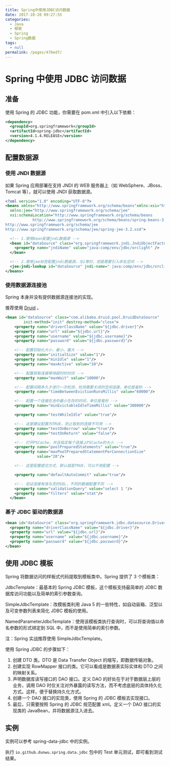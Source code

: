 ```yaml
---
title: Spring中使用JDBC访问数据
date: 2017-10-20 09:27:55
categories:
  - Java
  - 框架
  - Spring
  - Spring数据
tags:
  - null
permalink: /pages/476edf/
---
```

# Spring 中使用 JDBC 访问数据

## 准备

使用 Spring 的 JDBC 功能，你需要在 pom.xml 中引入以下依赖：

```xml
<dependency>
  <groupId>org.springframework</groupId>
  <artifactId>spring-jdbc</artifactId>
  <version>4.1.4.RELEASE</version>
</dependency>
```

## 配置数据源

### 使用 JNDI 数据源

如果 Spring 应用部署在支持 JNDI 的 WEB 服务器上（如 WebSphere、JBoss、Tomcat 等），就可以使用 JNDI 获取数据源。

```xml
<?xml version="1.0" encoding="UTF-8"?>
<beans xmlns="http://www.springframework.org/schema/beans"xmlns:xsi="http://www.w3.org/2001/XMLSchema-instance"
  xmlns:jee="http://www.springframework.org/schema/jee"
  xsi:schemaLocation="http://www.springframework.org/schema/beans
            http://www.springframework.org/schema/beans/spring-beans-3.2.xsd
http://www.springframework.org/schema/jee
http://www.springframework.org/schema/jee/spring-jee-3.2.xsd">

  <!-- 1.使用bean配置jndi数据源 -->
  <bean id="dataSource" class="org.springframework.jndi.JndiObjectFactoryBean">
    <property name="jndiName" value="java:comp/env/jdbc/orclight" />
  </bean>

  <!-- 2.使用jee标签配置jndi数据源，与1等价，但是需要引入命名空间 -->
  <jee:jndi-lookup id="dataSource" jndi-name=" java:comp/env/jdbc/orclight" />
</beans>
```

### 使用数据源连接池

Spring 本身并没有提供数据源连接池的实现。

推荐使用 [Druid](https://github.com/alibaba/druid) 。

```xml
<bean id="dataSource" class="com.alibaba.druid.pool.DruidDataSource"
        init-method="init" destroy-method="close">
    <property name="driverClassName" value="${jdbc.driver}"/>
    <property name="url" value="${jdbc.url}"/>
    <property name="username" value="${jdbc.username}"/>
    <property name="password" value="${jdbc.password}"/>

    <!-- 配置初始化大小、最小、最大 -->
    <property name="initialSize" value="1"/>
    <property name="minIdle" value="1"/>
    <property name="maxActive" value="10"/>

    <!-- 配置获取连接等待超时的时间 -->
    <property name="maxWait" value="10000"/>

    <!-- 配置间隔多久才进行一次检测，检测需要关闭的空闲连接，单位是毫秒 -->
    <property name="timeBetweenEvictionRunsMillis" value="60000"/>

    <!-- 配置一个连接在池中最小生存的时间，单位是毫秒 -->
    <property name="minEvictableIdleTimeMillis" value="300000"/>

    <property name="testWhileIdle" value="true"/>

    <!-- 这里建议配置为TRUE，防止取到的连接不可用 -->
    <property name="testOnBorrow" value="true"/>
    <property name="testOnReturn" value="false"/>

    <!-- 打开PSCache，并且指定每个连接上PSCache的大小 -->
    <property name="poolPreparedStatements" value="true"/>
    <property name="maxPoolPreparedStatementPerConnectionSize"
              value="20"/>

    <!-- 这里配置提交方式，默认就是TRUE，可以不用配置 -->

    <property name="defaultAutoCommit" value="true"/>

    <!-- 验证连接有效与否的SQL，不同的数据配置不同 -->
    <property name="validationQuery" value="select 1 "/>
    <property name="filters" value="stat"/>
  </bean>
```

### 基于 JDBC 驱动的数据源

```xml
<bean id="dataSource" class="org.springframework.jdbc.datasource.DriverManagerDataSource">
  <property name="driverClassName" value="${jdbc.driver}"/>
  <property name="url" value="${jdbc.url}"/>
  <property name="username" value="${jdbc.username}"/>
  <property name="password" value="${jdbc.password}"/>
</bean>
```

## 使用 JDBC 模板

Spring 将数据访问的样板式代码提取到模板类中。Spring 提供了 3 个模板类：

JdbcTemplate：最基本的 Spring JDBC 模板，这个模板支持最简单的 JDBC 数据库访问功能以及简单的索引参数查询。

SimpleJdbcTemplate：改模板类利用 Java 5 的一些特性，如自动装箱、泛型以及可变参数列表来简化 JDBC 模板的使用。

NamedParameterJdbcTemplate：使用该模板类执行查询时，可以将查询值以命名参数的形式绑定到 SQL 中，而不是使用简单的索引参数。

注：Spring 实战推荐使用 SimpleJdbcTemplate。

使用 Spring JDBC 的步骤如下：

1. 创建 DTO 类。DTO 是 Data Transfer Object 的缩写，即数据传输对象。
2. 创建实现 RowMapper 接口的类。它可以看成是数据表实际实体和 DTO 之间的映射关系。
3. 声明数据库读写接口的 DAO 接口。定义 DAO 的好处在于对于数据层上层的业务，调用 DAO 时仅关注对外暴露的读写方法，而不考虑底层的具体持久化方式。这样，便于替换持久化方式。
4. 创建一个 DAO 接口的实现类，使用 Spring 的 JDBC 模板去实现接口。
5. 最后，只需要按照 Spring 的 JDBC 规范配置 xml。定义一个 DAO 接口的实现类的 JavaBean，并将数据源注入进去。

## 实例

实例可以参考 spring-data-jdbc 中的实例。

执行 `io.github.dunwu.spring.data.jdbc` 包中的 Test 单元测试，即可看到测试结果。
